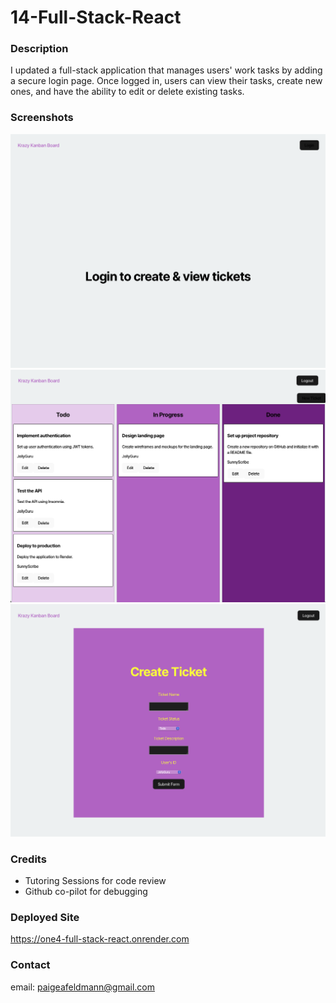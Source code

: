 # 14-Full-Stack-React

### Description
I updated a full-stack application that manages users' work tasks by adding a secure login page. Once logged in, users can view their tasks, create new ones, and have the ability to edit or delete existing tasks. 

### Screenshots

![Login Page](assets/login.png)
![KanBan Board](assets/board.png)
![Create Ticket Page](assets/createticket.png)

### Credits
- Tutoring Sessions for code review
- Github co-pilot for debugging

### Deployed Site
https://one4-full-stack-react.onrender.com 

### Contact
email: paigeafeldmann@gmail.com